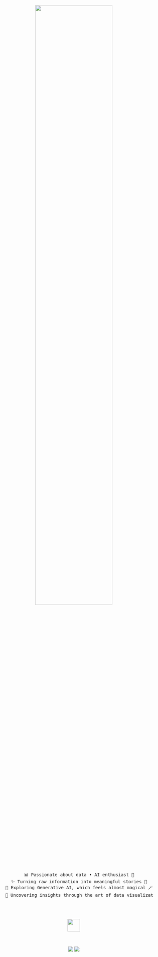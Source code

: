 <div align="center">
<img src="https://readme-typing-svg.demolab.com?font=Inconsolata&weight=500&size=50&duration=4000&pause=300&color=1F253C&center=true&vCenter=true&multiline=true&repeat=false&random=false&width=1300&height=140&lines=Hi+there!;I'm+Angel%2C+A+data+enthusiast+%F0%9F%93%8A+%F0%9F%94%8D" width="70%" />
<br><br>

<pre>
    📊 Passionate about data • AI enthusiast 🤖
    ✨ Turning raw information into meaningful stories 📖
    🚀 Exploring Generative AI, which feels almost magical 🪄
    🎨 Uncovering insights through the art of data visualization 📈
</pre>
<br><br>

<img src="https://media1.tenor.com/m/1CHzF_rsI-EAAAAC/gojo.gif" height="40" />
<br><br><br>

[![](https://img.shields.io/badge/linkedin-0a66c2)](#https://www.linkedin.com/in/angel-jsn/)
[![](https://img.shields.io/badge/email-ffcc00)](mailto:angeljeanneshierlynajoan@gmail.com)

</div>

<!--
**ajsn-gde/ajsn-gde** is a ✨ _special_ ✨ repository because its `README.md` (this file) appears on your GitHub profile.

Here are some ideas to get you started:

- 🔭 I’m currently working on ...
- 🌱 I’m currently learning ...
- 👯 I’m looking to collaborate on ...
- 🤔 I’m looking for help with ...
- 💬 Ask me about ...
- 📫 How to reach me: ...
- 😄 Pronouns: ...
- ⚡ Fun fact: ...
[![](https://img.shields.io/badge/twitter/x-1DA1F2)](#)
[![](https://img.shields.io/badge/portfolio-ff69b4)](#)
-->
